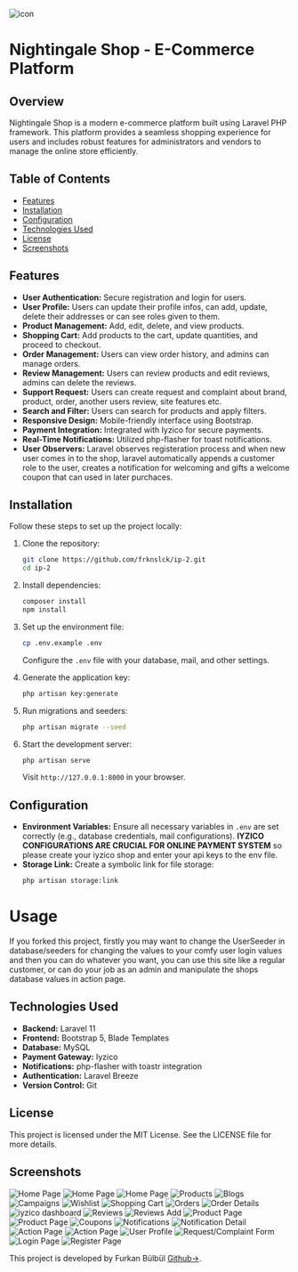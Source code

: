 ![icon](https://github.com/user-attachments/assets/a7d41ca6-6efb-4684-a172-6641c9eacf49)
# Nightingale Shop - E-Commerce Platform

## Overview
Nightingale Shop is a modern e-commerce platform built using Laravel PHP framework. This platform provides a seamless shopping experience for users and includes robust features for administrators and vendors to manage the online store efficiently.

## Table of Contents
- [Features](#features)
- [Installation](#installation)
- [Configuration](#configuration)
- [Technologies Used](#technologies-used)
- [License](#license)
- [Screenshots](#screenshots)

## Features
- **User Authentication:** Secure registration and login for users.
- **User Profile:** Users can update their profile infos, can add, update, delete their addresses or can see roles given to them.
- **Product Management:** Add, edit, delete, and view products.
- **Shopping Cart:** Add products to the cart, update quantities, and proceed to checkout.
- **Order Management:** Users can view order history, and admins can manage orders.
- **Review Management:** Users can review products and edit reviews, admins can delete the reviews.
- **Support Request:** Users can create request and complaint about brand, product, order, another users review, site features etc.
- **Search and Filter:** Users can search for products and apply filters.
- **Responsive Design:** Mobile-friendly interface using Bootstrap.
- **Payment Integration:** Integrated with Iyzico for secure payments.
- **Real-Time Notifications:** Utilized php-flasher for toast notifications.
- **User Observers:** Laravel observes registeration process and when new user comes in to the shop, laravel automatically appends a customer role to the user, creates a notification for welcoming and gifts a welcome coupon that can used in later purchaces.

## Installation
Follow these steps to set up the project locally:

1. Clone the repository:
   ```bash
   git clone https://github.com/frknslck/ip-2.git
   cd ip-2
   ```

2. Install dependencies:
   ```bash
   composer install
   npm install
   ```

3. Set up the environment file:
   ```bash
   cp .env.example .env
   ```
   Configure the `.env` file with your database, mail, and other settings.

4. Generate the application key:
   ```bash
   php artisan key:generate
   ```

5. Run migrations and seeders:
   ```bash
   php artisan migrate --seed
   ```

6. Start the development server:
   ```bash
   php artisan serve
   ```
   Visit `http://127.0.0.1:8000` in your browser.

## Configuration
- **Environment Variables:** Ensure all necessary variables in `.env` are set correctly (e.g., database credentials, mail configurations).
  **IYZICO CONFIGURATIONS ARE CRUCIAL FOR ONLINE PAYMENT SYSTEM** so please create your iyzico shop and enter your api keys to the env file.
- **Storage Link:** Create a symbolic link for file storage:
   ```bash
   php artisan storage:link
   ```

# Usage 
If you forked this project, firstly you may want to change the UserSeeder in database/seeders for changing the values to your comfy user login values and then you can do whatever you want, you can use this site like a regular customer, or can do your job as an admin and manipulate the shops database values in action page.

## Technologies Used
- **Backend:** Laravel 11
- **Frontend:** Bootstrap 5, Blade Templates
- **Database:** MySQL
- **Payment Gateway:** Iyzico
- **Notifications:** php-flasher with toastr integration
- **Authentication:** Laravel Breeze
- **Version Control:** Git

## License
This project is licensed under the MIT License. See the LICENSE file for more details.<br>

## Screenshots
![Home Page](screenshots/homepage1.png)
![Home Page](screenshots/homepage2.png)
![Home Page](screenshots/homepage3.png)
![Products](screenshots/products.png)
![Blogs](screenshots/blogs.png)
![Campaigns](screenshots/campaigns.png)
![Wishlist](screenshots/wishlist.png)
![Shopping Cart](screenshots/shoppingcart.png)
![Orders](screenshots/orders.png)
![Order Details](screenshots/orderdetails.png)
![iyzico dashboard](https://github.com/user-attachments/assets/9a7eb8de-cedc-4735-9ae6-77b00f896e14)
![Reviews](screenshots/reviews.png)
![Reviews Add](screenshots/addreview.png)
![Product Page](screenshots/product1.png)
![Product Page](screenshots/product2.png)
![Coupons](screenshots/coupons.png)
![Notifications](screenshots/notificatons.png)
![Notification Detail](screenshots/notificationdetail.png)
![Action Page](screenshots/actions.png)
![Action Page](screenshots/actionsexpanded.png)
![User Profile](screenshots/userprofile.png)
![Request/Complaint Form](screenshots/rcpage.png)
![Login Page](screenshots/login.png)
![Register Page](screenshots/register.png)

This project is developed by Furkan Bülbül [Github->](https://github.com/frknslck).
